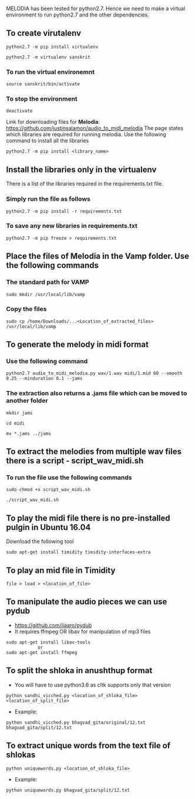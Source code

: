MELODIA has been tested for python2.7. Hence we need to make a virtual environment to run python2.7 and the other dependencies.
## To create virutalenv
```
python2.7 -m pip install virtualenv

python2.7 -m virtualenv sanskrit
```

### To run the virtual environemnt

`source sanskrit/bin/activate`

### To stop the environment

`deactivate`

Link for downloading files for **Melodia**: https://github.com/justinsalamon/audio_to_midi_melodia
The page states which libraries are required for running melodia. Use the following command to install all the libraries

`python2.7 -m pip install <library_name>`

## Install the libraries only in the virtualenv
There is a list of the libraries required in the requirements.txt file.
### Simply run the file as follows

`python2.7 -m pip install -r requirements.txt`

### To save any new libraries in requirements.txt

`python2.7 -m pip freeze > requirements.txt`

## Place the files of Melodia in the Vamp folder. Use the following commands
### The standard path for VAMP

`sudo mkdir /usr/local/lib/vamp`

### Copy the files

`sudo cp /home/Downloads/...<Location_of_extracted_files> /usr/local/lib/vamp`

## To generate the melody in midi format
### Use the following command

`python2.7 audio_to_midi_melodia.py wav/1.wav midi/1.mid 60 --smooth 0.25 --minduration 0.1 --jams`

### The extraction also returns a .jams file which can be moved to another folder

```
mkdir jams

cd midi

mv *.jams ../jams
```

## To extract the melodies from multiple wav files there is a script - script_wav_midi.sh
### To run the file use the following commands

```
sudo chmod +x script_wav_midi.sh

./script_wav_midi.sh
```

## To play the midi file there is no pre-installed pulgin in Ubuntu 16.04
Download the following tool

`sudo apt-get install timidity timidity-interfaces-extra`

## To play an mid file in Timidity

`file > load > <location_of_file>`

## To manipulate the audio pieces we can use **pydub** 
* https://github.com/jiaaro/pydub
* It requires ffmpeg OR libav for manipulation of mp3 files

```
sudo apt-get install libav-tools
            or
sudo apt-get install ffmpeg
```

## To split the shloka in anushthup format
* You will have to use python3.6 as cltk supports only that version

`python sandhi_vicched.py <location_of_shloka_file> <location_of_split_file>`

* Example:

`python sandhi_vicched.py bhagvad_gita/original/12.txt bhagvad_gita/split/12.txt`

## To extract unique words from the text file of shlokas

`python uniquewords.py <location_of_shloka_file>`

* Example:

`python uniquewords.py bhagvad_gita/split/12.txt`